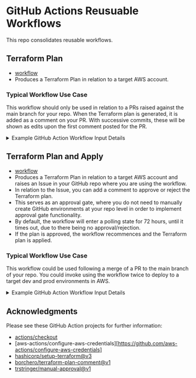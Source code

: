 # GitHub Actions Reusuable Workflows

This repo consolidates reusable workflows.

## Terraform Plan

- [workflow](.github/workflows/terraform-plan.yml)
- Produces a Terraform Plan in relation to a target AWS account.

### Typical Workflow Use Case

This workflow should only be used in relation to a PRs raised against the main branch for your repo. When the Terraform plan is generated, it is added as a comment on your PR. With successive commits, these will be shown as edits upon the first comment posted for the PR.

<details>

<summary>Example GitHub Action Workflow Input Details</summary>

```

on:
  pull_request:
    branches:
      - main
    types: [opened, synchronize, reopened]

  terraform-plan:
    name: "Terraform Plan and Comment on PR"
    permissions:
      id-token: write
      contents: read
      pull-requests: write
    uses: KremzeeqOrg/gha-reusable-workflows/.github/workflows/terraform-plan.yml
    with:
      env: "dev"
      terraform-version: "1.8.5"
      terraform-working-dir: "terraform"
      terraform-backend-config-file: "backend-dev.tfvars"
      terraform-vars-file: "tf-vars-dev.tfvars"
    secrets:
      aws-region: ${{ secrets.AWS_REGION }}
      aws-iam-role: ${{ secrets.DEV_AWS_ACCOUNT_ACCESS_ROLE }}
```

</details>

## Terraform Plan and Apply

- [workflow](.github/workflows/terraform-plan-and-apply.yml)
- Produces a Terraform Plan in relation to a target AWS account and raises an Issue in your GitHub repo where you are using the workflow.
- In relation to the Issue, you can add a comment to approve or reject the Terraform plan.
- This serves as an approval gate, where you do not need to manually create GitHub environments at your repo level in order to implement approval gate functionality.
- By default, the workflow will enter a polling state for 72 hours, until it times out, due to there being no approval/rejection.
- If the plan is approved, the workflow recommences and the Terraform plan is applied.

### Typical Workflow Use Case

This workflow could be used following a merge of a PR to the main branch of your repo. You could invoke using the workflow twice to deploy to a target dev and prod environments in AWS.

<details>

<summary>Example GitHub Action Workflow Input Details</summary>

```

on:
  push:
    branches:
      - main

  deploy-to-dev:
    name: Deploy to Dev in AWS
    permissions:
      id-token: write
      issues: write
      contents: read
    uses: ./.github/workflows/terraform-plan-and-apply.yml
    with:
      env: "dev"
      terraform-version: "1.8.5"
      terraform-working-dir: "terraform"
      terraform-backend-config-file: "backend-dev.tfvars"
      terraform-vars-file: "tf-vars-dev.tfvars"
      terraform-plan-approvers: User
    secrets:
      aws-region: ${{ secrets.AWS_REGION }}
      aws-iam-role: ${{ secrets.DEV_AWS_ACCOUNT_ACCESS_ROLE }}


    deploy-to-prod:
    name: Deploy to Dev in AWS
    permissions:
      id-token: write
      issues: write
      contents: read
    uses: ./.github/workflows/terraform-plan-and-apply.yml
    with:
      env: "prod"
      terraform-version: "1.8.5"
      terraform-working-dir: "terraform"
      terraform-backend-config-file: "backend-dev.tfvars"
      terraform-vars-file: "tf-vars-dev.tfvars"
      terraform-plan-approvers: User
    secrets:
      aws-region: ${{ secrets.AWS_REGION }}
      aws-iam-role: ${{ secrets.PROD_AWS_ACCOUNT_ACCESS_ROLE }}

</details>
```

</details>

## Acknowledgments

Please see these GitHub Action projects for further information:

- [actions/checkout](https://github.com/actions/checkout)
- [aws-actions/configure-aws-credentials][https://github.com/aws-actions/configure-aws-credentials]
- [hashicorp/setup-terraform@v3](https://github.com/hashicorp/setup-terraform)
- [borchero/terraform-plan-comment@v1](https://github.com/borchero/terraform-plan-comment)
- [trstringer/manual-approval@v1](https://github.com/trstringer/manual-approval)
